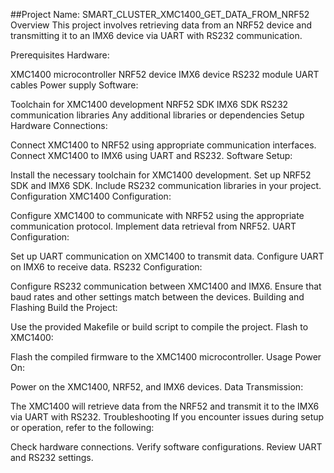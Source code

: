 ##Project Name: SMART_CLUSTER_XMC1400_GET_DATA_FROM_NRF52
Overview
This project involves retrieving data from an NRF52 device and transmitting it to an IMX6 device via UART with RS232 communication.

Prerequisites
Hardware:

XMC1400 microcontroller
NRF52 device
IMX6 device
RS232 module
UART cables
Power supply
Software:

Toolchain for XMC1400 development
NRF52 SDK
IMX6 SDK
RS232 communication libraries
Any additional libraries or dependencies
Setup
Hardware Connections:

Connect XMC1400 to NRF52 using appropriate communication interfaces.
Connect XMC1400 to IMX6 using UART and RS232.
Software Setup:

Install the necessary toolchain for XMC1400 development.
Set up NRF52 SDK and IMX6 SDK.
Include RS232 communication libraries in your project.
Configuration
XMC1400 Configuration:

Configure XMC1400 to communicate with NRF52 using the appropriate communication protocol.
Implement data retrieval from NRF52.
UART Configuration:

Set up UART communication on XMC1400 to transmit data.
Configure UART on IMX6 to receive data.
RS232 Configuration:

Configure RS232 communication between XMC1400 and IMX6.
Ensure that baud rates and other settings match between the devices.
Building and Flashing
Build the Project:

Use the provided Makefile or build script to compile the project.
Flash to XMC1400:

Flash the compiled firmware to the XMC1400 microcontroller.
Usage
Power On:

Power on the XMC1400, NRF52, and IMX6 devices.
Data Transmission:

The XMC1400 will retrieve data from the NRF52 and transmit it to the IMX6 via UART with RS232.
Troubleshooting
If you encounter issues during setup or operation, refer to the following:

Check hardware connections.
Verify software configurations.
Review UART and RS232 settings.
